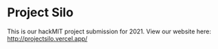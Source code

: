 # Project Silo
This is our hackMIT project submission for 2021. View our website here: http://projectsilo.vercel.app/
